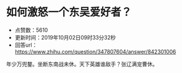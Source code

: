 # 如何激怒一个东吴爱好者？
- 点赞数：5610
- 更新时间：2019年10月02日09时33分32秒
- 回答url：https://www.zhihu.com/question/347807604/answer/842301006
<body>
 <p data-pid="f7WfkiMO">年少万兜鍪。坐断东南战未休。天下英雄谁敌手？张辽满宠曹休。</p>
</body>